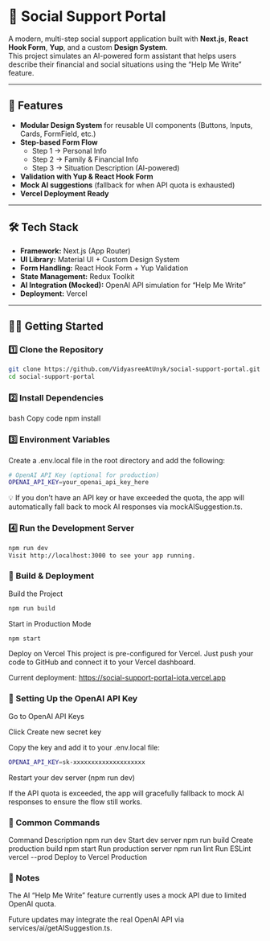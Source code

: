 # 🧩 Social Support Portal

A modern, multi-step social support application built with **Next.js**, **React Hook Form**, **Yup**, and a custom **Design System**.  
This project simulates an AI-powered form assistant that helps users describe their financial and social situations using the “Help Me Write” feature.

---

## 🚀 Features

- **Modular Design System** for reusable UI components (Buttons, Inputs, Cards, FormField, etc.)
- **Step-based Form Flow**
  - Step 1 → Personal Info
  - Step 2 → Family & Financial Info
  - Step 3 → Situation Description (AI-powered)
- **Validation with Yup & React Hook Form**
- **Mock AI suggestions** (fallback for when API quota is exhausted)
- **Vercel Deployment Ready**

---

## 🛠️ Tech Stack

- **Framework:** Next.js (App Router)
- **UI Library:** Material UI + Custom Design System
- **Form Handling:** React Hook Form + Yup Validation
- **State Management:** Redux Toolkit
- **AI Integration (Mocked):** OpenAI API simulation for “Help Me Write”
- **Deployment:** Vercel

---

## 🧑‍💻 Getting Started

### 1️⃣ Clone the Repository

```bash
git clone https://github.com/VidyasreeAtUnyk/social-support-portal.git
cd social-support-portal
```

### 2️⃣ Install Dependencies

bash
Copy code
npm install

### 3️⃣ Environment Variables

Create a .env.local file in the root directory and add the following:

```bash
# OpenAI API Key (optional for production)
OPENAI_API_KEY=your_openai_api_key_here
```

💡 If you don’t have an API key or have exceeded the quota, the app will automatically fall back to mock AI responses via mockAISuggestion.ts.

### 4️⃣ Run the Development Server

```bash
npm run dev
Visit http://localhost:3000 to see your app running.
```

### 🧱 Build & Deployment

Build the Project

```bash
npm run build
```

Start in Production Mode

```bash
npm start
```

Deploy on Vercel
This project is pre-configured for Vercel. Just push your code to GitHub and connect it to your Vercel dashboard.

Current deployment:
https://social-support-portal-iota.vercel.app

### 🔑 Setting Up the OpenAI API Key

Go to OpenAI API Keys

Click Create new secret key

Copy the key and add it to your .env.local file:

```bash
OPENAI_API_KEY=sk-xxxxxxxxxxxxxxxxxxxx
```

Restart your dev server (npm run dev)

If the API quota is exceeded, the app will gracefully fallback to mock AI responses to ensure the flow still works.

### 🧹 Common Commands

Command Description
npm run dev Start dev server
npm run build Create production build
npm start Run production server
npm run lint Run ESLint
vercel --prod Deploy to Vercel Production

### 📜 Notes

The AI “Help Me Write” feature currently uses a mock API due to limited OpenAI quota.

Future updates may integrate the real OpenAI API via services/ai/getAISuggestion.ts.
